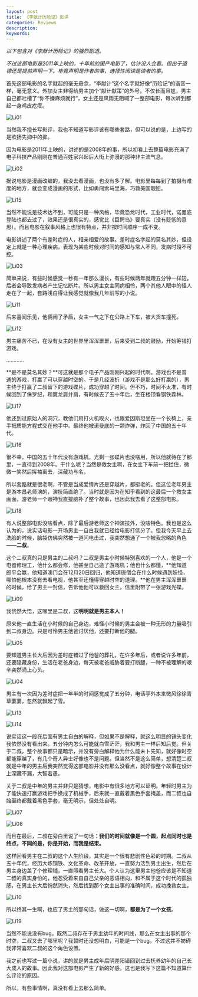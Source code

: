```yaml
---
layout: post
title: 《李献计历险记》影评
categories: Reviews
description: 
keywords: 
---
```


*以下包含对《李献计历险记》的强烈剧透。*

*不过这部电影是2011年上映的，十年前的国产电影了，估计没人会看。但出于道德还是提前声明一下。毕竟声明是作者的事，选择性阅读是读者的事。*

<!--more-->

首先这部电影的名字就起的毫无悬念，“李献计”这个名字就好像“历险记”的谐音一样，毫无意义。外加女主非得给男主加个“献计献策”的外号，不仅长而且尬，男主自己都吐槽了“你不嫌麻烦就行”，女主还是风雨无阻喊了一整部电影，每次听到都起一身鸡皮疙瘩。

![Li01](/images/posts/Li01.png)

当然我不擅长写影评，我也不知道写影评该有哪些套路，但可以说的是，上边写的是欲扬先抑中的抑。

因为电影是2011年上映的，讲述的是2008年的事，所以初看上去整篇电影充满了电子科技产品刚刚在普通百姓家兴起后大街上弥漫的那种非主流气息。

![Li02](../images/posts/Li02.png)

据说电影是漫画改编的，我没去看漫画，也没有多了解。电影里每每到了拍摄有难度的地方，就会变成漫画的形式，比如勇闯索马里海，巧救美国靓妞。

![Li15](../images/posts/Li15.png)

当然不能说是技术达不到，可能只是一种风格，毕竟恐龙时代，工业时代，诺曼底登陆也都去过了，效果还是很真实的，感觉比《巨鳄岛》要真实（没有贬低的意思）。而且电影在叙事风格上也很有特点，并非按时间顺序一成不变。

电影讲述了两个有差时症的人，相亲相爱的故事。差时症名字起的莫名其妙，但设定上就是一种心理疾病，表现为某些时候对时间的感知与常人不同，发病时段不可控。

![Li03](../images/posts/Li03.png)

简单来说，有些时候感觉一秒有一年那么漫长，有些时候两年就跟五分钟一样短。后者会导致发病者产生记忆断片。所以男主女主同病相怜，两个其他人眼中的怪人走在了一起，套路浅白得让我感觉就像我几年前写的小说。

![Li11](../images/posts/Li11.png)

后来喜闻乐见，他俩闹了矛盾，女主一气之下在公路上下车，被大货车撞死。

![Li12](../images/posts/Li12.png)

男主痛苦不已，在没有女主的世界里浑浑噩噩，后来受到二叔的鼓励，开始筹钱打游戏。

…………

**是不是莫名其妙？**可这就是那个电子产品刚刚兴起的时代啊。游戏也不是普通的游戏，打赢了可以穿越时空的。于是几经波折（游戏不是那么好打赢的），男主终于打赢了二叔留下的游戏碟片，成功穿越了时间。但不巧，时间不太准，有时候回到了侏罗纪，和翼龙肩并肩，有时候去了五十年后，坐在楼顶看钢铁森林。

![Li17](../images/posts/Li17.png)

他还到过原始人的洞穴，教他们用打火机取火，也跟爱因斯坦坐在一个长椅上，亲手把质能方程式交在他手中。最终他被诺曼底的一颗炸弹，炸回了中国的五十年代。

![Li16](../images/posts/Li16.png)

很不幸，中国的五十年代没有游戏机，光剩一张碟片也没啥用，所以他就待在了那里，一直待到2008年。干什么呢？当然是救女主啊，在女主下车前一把拦住，微微一笑然后挥袖离去，深藏功与名。

所以套路就是很老啊，不管是当成爱情片还是穿越片，都挺老的。但这位老年男主是游本昌老师演的，演技简直绝了。当时就是因为在知乎看到的这最后一个救女主画面，游老师一个眼神我直接脑补了整个故事，也因此我去看了这整部电影。

![Li18](../images/posts/Li18.png)

有人说整部电影没啥看点，除了最后游老师这个神演技外，没啥特色。我也是这么认为的，说实话电影一开场男主一自白我就已经给电影打低分了。但我今天早上去洗脸的时候，脑袋仿佛突然被一道闪电击过，我突然想通了一个被我忽略的角色——**二叔**。

这个二叔真的只是男主的二叔吗？二叔是男主小时候特别喜欢的一个人，他是一个电器修理工，他什么都会修，他甚至自己造了游戏机；他也什么都懂，**他知道郎平会赢，他知道澳门会在12月20日回归，他知道唐僧会在什么时候遇到妖怪，哪怕他根本没有去看电视，他甚至还懂得穿越时空的道理。**他在男主浑浑噩噩的时候，给了男主一封信，告诉他他可以救回女主，信里附带了一张游戏光碟。

![Li09](../images/posts/Li09.png)

我恍然大悟，这哪里是二叔，这**明明就是男主本人！**

原来他一直生活在小时候的自己身边，难怪小时候的男主会被一种无形的力量吸引到二叔身边。只是可怜男主他爸讨厌他，还要打断他的腿。

![Li05](../images/posts/Li05.png)

要知道男主长大后因为差时症错过了他爸的葬礼，在许多年后，或者说许多年前，还要隐藏身份，生活在老爸身边，每天被老爸威胁着要打断腿，一种不被理解的艰辛突然涌上心头。

![Li04](../images/posts/Li04.png)

男主有一次因为差时症把一年半的时间感觉成了五分钟，电话亭外本来微风徐徐青草萋萋，忽然就飘起了雪。

![Li13](../images/posts/Li13.png)

![Li14](../images/posts/Li14.png)

说实话这一段在后面有男主自白的解释，但如果不是解释，就这么明显的镜头变化我依然没有看出来。五分钟内怎么可能就白雪茫茫，我和男主一样后知后觉。但关于二叔，整个故事都只是暗示，并没有旁白解释他为什么能未卜先知，就好像时空都能穿越了，有几个奇人异士好像也不是问题。但当然不是这么简单，想清楚二叔就是中年的男主后我突然觉得这部电影并没有那么没看点，就好像整个故事在设计上深藏不漏，大智若愚。

关于二叔是中年的男主并非只是猜想，电影中有很多地方可以证明。年轻时男主为了能快速打赢游戏把手换成了机械手，后来就一直戴着黑色手套掩盖，而二叔也自始至终都戴着黑色手套，毫无明示，但处处自明。

![Li07](../images/posts/Li07.png)

![Li08](../images/posts/Li08.png)

而且在最后，二叔在旁白里说了一句话：**我们的时间就像是一个圆，起点同时也是终点，不同的是，你是开始，而我是结束。**

这样回看男主在二叔的这个人生阶段，其实是一个很有悲剧性色彩的时期。二叔从五十年代，经历大炼钢铁、文化革命、改革开放，一直努力活到男主出生，然后在男主身边盖了个修理铺，一直照看男主长大。个人认为这里男主他爸应该是不知道二叔的真实身份的，他忍受着来自自己父亲的恶语相向，和不属于这个时代的孤独感，在男主长大后悄然消失，然后找到那个女主出事的准确时间，成功挽救女主。

![Li10](../images/posts/Li10.png)

所以终其一生啊，也应了男主的那句话，做这一切啊，**都是为了一个女孩**。

![Li19](../images/posts/Li19.png)

当然不能说没有bug。既然二叔存在于男主幼年的时间线，那么在女主出事的那个时空，二叔又去了哪里呢？我暂时还没想明白，可能是一个bug，不过这并不妨碍我非常喜欢二叔的这个角色设置。

我之前也写过一篇小说，讲的就是男主成年后阴差阳错回到过去抚养幼年的自己长大成人的故事。因此我对这部电影产生了新的好感，这也是我写下这篇不知道算什么评论的原因。

所以，有些事情啊，真没有看上去那么简单。